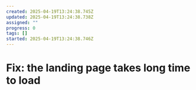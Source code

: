 ```yaml
---
created: 2025-04-19T13:24:38.745Z
updated: 2025-04-19T13:24:38.738Z
assigned: ""
progress: 0
tags: []
started: 2025-04-19T13:24:38.746Z
---
```


# Fix: the landing page takes long time to load
